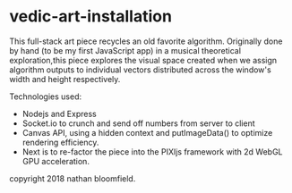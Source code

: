 # vedic-art-installation

This full-stack art piece recycles an old favorite algorithm. Originally done by hand (to be my first JavaScript app) in a musical theoretical exploration,this piece explores the visual space created when we assign algorithm outputs to individual vectors distributed across the window's width and height respectively. 

Technologies used:

- Nodejs and Express
- Socket.io to crunch and send off numbers from server to client
- Canvas API, using a hidden context and putImageData() to optimize rendering efficiency.
- Next is to re-factor the piece into the PIXIjs framework with 2d WebGL GPU acceleration.

copyright 2018 nathan bloomfield.

